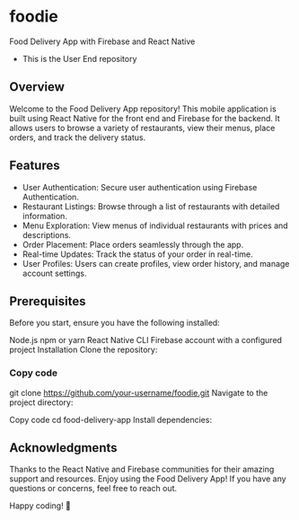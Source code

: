 # foodie
Food Delivery App with Firebase and React Native
- This is the User End repository
## Overview
Welcome to the Food Delivery App repository! This mobile application is built using React Native for the front end and Firebase for the backend. It allows users to browse a variety of restaurants, view their menus, place orders, and track the delivery status.

## Features
- User Authentication: Secure user authentication using Firebase Authentication.
- Restaurant Listings: Browse through a list of restaurants with detailed information.
- Menu Exploration: View menus of individual restaurants with prices and descriptions.
- Order Placement: Place orders seamlessly through the app.
- Real-time Updates: Track the status of your order in real-time.
- User Profiles: Users can create profiles, view order history, and manage account settings.

## Prerequisites
Before you start, ensure you have the following installed:

Node.js
npm or yarn
React Native CLI
Firebase account with a configured project
Installation
Clone the repository:

### Copy code
git clone https://github.com/your-username/foodie.git
Navigate to the project directory:

Copy code
cd food-delivery-app
Install dependencies:

## Acknowledgments
Thanks to the React Native and Firebase communities for their amazing support and resources.
Enjoy using the Food Delivery App! If you have any questions or concerns, feel free to reach out.

Happy coding! 🚀






